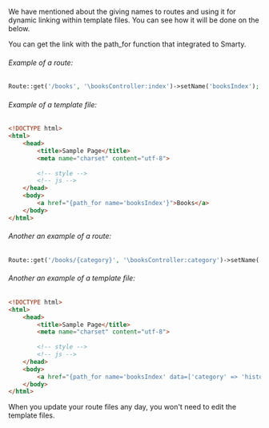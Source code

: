 We have mentioned about the giving names to routes and using it for dynamic linking within template files. You can see how it will be done on the below.
 
You can get the link with the path_for function that integrated to Smarty.
 
###### Example of a route:
 
```php
Route::get('/books', '\booksController:index')->setName('booksIndex');
```
 
###### Example of a template file:
 
```html
<!DOCTYPE html>
<html>
    <head>
        <title>Sample Page</title>
        <meta name="charset" content="utf-8">
        
        <!-- style -->
        <!-- js -->
    </head>
    <body>
        <a href="{path_for name='booksIndex'}">Books</a>
    </body>
</html>
```
 
###### Another an example of a route:
 
```php
Route::get('/books/{category}', '\booksController:category')->setName('booksCategoryIndex');
```
 
###### Another an example of a template file:
 
```html
<!DOCTYPE html>
<html>
    <head>
        <title>Sample Page</title>
        <meta name="charset" content="utf-8">
        
        <!-- style -->
        <!-- js -->
    </head>
    <body>
        <a href="{path_for name='booksIndex' data=['category' => 'history']}">History Books</a>
    </body>
</html>
```
 
When you update your route files any day, you won't need to edit the template files.
